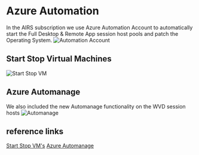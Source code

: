 
# Azure Automation

In the AIRS subscription we use Azure Automation Account to automatically start the Full Desktop & Remote App session host pools and patch the Operating System.
![Automation Account](https://chlams.blob.core.windows.net/public/reddogproductions/pics/automation/automation.png)

## Start Stop Virtual Machines

![Start Stop VM](https://chlams.blob.core.windows.net/public/reddogproductions/pics/automation/startstop.png)

## Azure Automanage

We also included the new Automanage functionality on the WVD session hosts
![Automanage](https://chlams.blob.core.windows.net/public/reddogproductions/pics/automation/automanage.png)

## reference links

[Start Stop VM's](https://docs.microsoft.com/en-us/azure/automation/automation-solution-vm-management)
[Azure Automanage](https://docs.microsoft.com/en-us/azure/automanage/automanage-virtual-machines)
